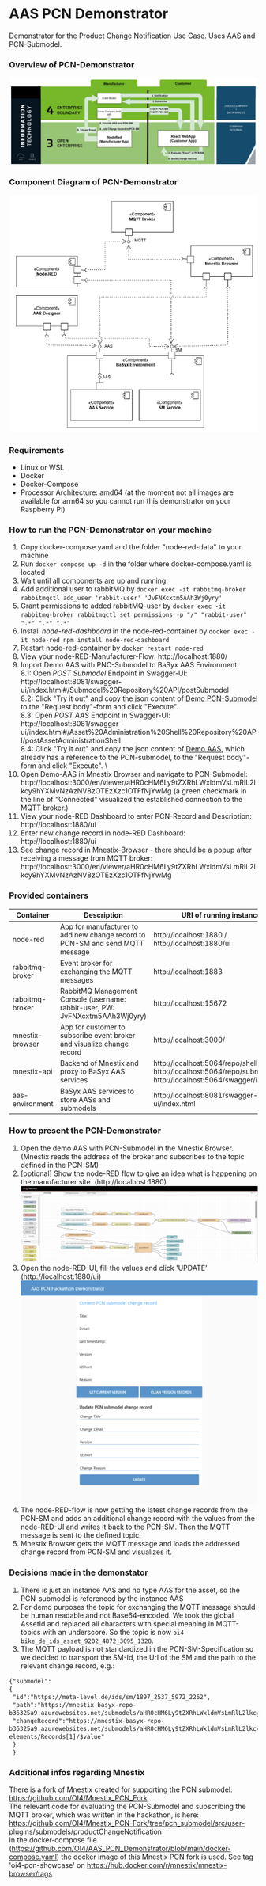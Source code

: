 # AAS PCN Demonstrator
Demonstrator for the Product Change Notification Use Case. Uses AAS and PCN-Submodel.

### Overview of PCN-Demonstrator
![overview-diagram][overviewDiagram]

### Component Diagram of PCN-Demonstrator
![component-diagram][componentDiagram]

### Requirements
- Linux or WSL
- Docker
- Docker-Compose
- Processor Architecture: amd64 (at the moment not all images are available for arm64 so you cannot run this demonstrator on your Raspberry Pi)

### How to run the PCN-Demonstrator on your machine
1. Copy docker-compose.yaml and the folder "node-red-data" to your machine
2. Run `docker compose up -d` in the folder where docker-compose.yaml is located
3. Wait until all components are up and running. 
4. Add additional user to rabbitMQ by `docker exec -it rabbitmq-broker rabbitmqctl add_user 'rabbit-user' 'JvFNXcxtm5AAh3Wj0yry'`
5. Grant permissions to added rabbitMQ-user by `docker exec -it rabbitmq-broker rabbitmqctl set_permissions -p "/" "rabbit-user" ".*" ".*" ".*"`
5. Install *node-red-dashboard* in the node-red-container by `docker exec -it node-red npm install node-red-dashboard`
6. Restart node-red-container by `docker restart node-red`
7. View your node-RED-Manufacturer-Flow: http://localhost:1880/
8. Import Demo AAS with PNC-Submodel to BaSyx AAS Environment: \
8.1: Open *POST Submodel* Endpoint in Swagger-UI: http://localhost:8081/swagger-ui/index.html#/Submodel%20Repository%20API/postSubmodel \
8.2: Click "Try it out" and copy the json content of [Demo PCN-Submodel](/demo-pcn-submodel.json) to the "Request body"-form and click "Execute". \
8.3: Open *POST AAS* Endpoint in Swagger-UI: http://localhost:8081/swagger-ui/index.html#/Asset%20Administration%20Shell%20Repository%20API/postAssetAdministrationShell \
8.4: Click "Try it out" and copy the json content of [Demo AAS](/demo-AAS.json), which already has a reference to the PCN-submodel, to the "Request body"-form and click "Execute". \
9. Open Demo-AAS in Mnestix Browser and navigate to PCN-Submodel: http://localhost:3000/en/viewer/aHR0cHM6Ly9tZXRhLWxldmVsLmRlL2lkcy9hYXMvNzAzNV8zOTEzXzc1OTFfNjYwMg (a green checkmark in the line of "Connected" visualized the established connection to the MQTT broker.)
10. View your node-RED Dashboard to enter PCN-Record and Description: http://localhost:1880/ui
11. Enter new change record in node-RED Dashboard: http://localhost:1880/ui
12. See change record in Mnestix-Browser - there should be a popup after receiving a message from MQTT broker: http://localhost:3000/en/viewer/aHR0cHM6Ly9tZXRhLWxldmVsLmRlL2lkcy9hYXMvNzAzNV8zOTEzXzc1OTFfNjYwMg

### Provided containers

| Container | Description | URI of running instance |
| ----------- | ----------- | ----------------|
| node-red | App for manufacturer to add new change record to PCN-SM and send MQTT message | http://localhost:1880 / http://localhost:1880/ui|
| rabbitmq-broker | Event broker for exchanging the MQTT messages | http://localhost:1883 
| rabbitmq-broker | RabbitMQ Management Console (username: rabbit-user, PW: JvFNXcxtm5AAh3Wj0yry) | http://localhost:15672
| mnestix-browser | App for customer to subscribe event broker and visualize change record | http://localhost:3000/
| mnestix-api | Backend of Mnestix and proxy to BaSyx AAS services | http://localhost:5064/repo/shells / http://localhost:5064/repo/submodels / http://localhost:5064/swagger/index.html
| aas-environment | BaSyx AAS services to store AASs and submodels | http://localhost:8081/swagger-ui/index.html

### How to present the PCN-Demonstrator

1. Open the demo AAS with PCN-Submodel in the Mnestix Browser. (Mnestix reads the address of the broker and subscribes to the topic defined in the PCN-SM)
2. [optional] Show the node-RED flow to give an idea what is happening on the manufacturer site. (http://localhost:1880)
![node-RED-flow][node-RED-flow]
3. Open the node-RED-UI, fill the values and click 'UPDATE' (http://localhost:1880/ui)
![node-RED-ui][node-RED-ui]
4. The node-RED-flow is now getting the latest change records from the PCN-SM and adds an additional change record with the values from the node-RED-UI and writes it back to the PCN-SM. Then the MQTT message is sent to the defined topic.
5. Mnestix Browser gets the MQTT message and loads the addressed change record from PCN-SM and visualizes it.

### Decisions made in the demonstator
1. There is just an instance AAS and no type AAS for the asset, so the PCN-submodel is referenced by the instance AAS
2. For demo purposes the topic for exchanging the MQTT message should be human readable and not Base64-encoded. We took the global AssetId and replaced all characters with special meaning in MQTT-topics with an underscore. So the topic is now `oi4-bike_de_ids_asset_9202_4872_3095_1328`.
3. The MQTT payload is not standardized in the PCN-SM-Specification so we decided to transport the SM-Id, the Url of the SM and the path to the relevant change record, e.g.: 
```
{"submodel":
{
 "id":"https://meta-level.de/ids/sm/1897_2537_5972_2262",
 "path":"https://mnestix-basyx-repo-b36325a9.azurewebsites.net/submodels/aHR0cHM6Ly9tZXRhLWxldmVsLmRlL2lkcy9zbS8xODk3XzI1MzdfNTk3Ml8yMjYy",
 "changeRecord":"https://mnestix-basyx-repo-b36325a9.azurewebsites.net/submodels/aHR0cHM6Ly9tZXRhLWxldmVsLmRlL2lkcy9zbS8xODk3XzI1MzdfNTk3Ml8yMjYy/submodel-elements/Records[1]/$value"
 }
 }
```
### Additional infos regarding Mnestix
There is a fork of Mnestix created for supporting the PCN submodel: https://github.com/OI4/Mnestix_PCN_Fork \
The relevant code for evaluating the PCN-Submodel and subscribing the MQTT broker, which was written in the hackathon, is here: https://github.com/OI4/Mnestix_PCN-Fork/tree/pcn_submodel/src/user-plugins/submodels/productChangeNotification \
In the docker-compose file (https://github.com/OI4/AAS_PCN_Demonstrator/blob/main/docker-compose.yaml) the docker image of this Mnestix PCN fork is used. See tag 'oi4-pcn-showcase' on https://hub.docker.com/r/mnestix/mnestix-browser/tags 

[overviewDiagram]: images/pcn-demonstrator-overview.png
[componentDiagram]: images/PCN-Component-Diagram.png
[node-RED-flow]: images/PCN-node-RED-flow.png
[node-RED-ui]: images/PCN-node-RED-ui.png